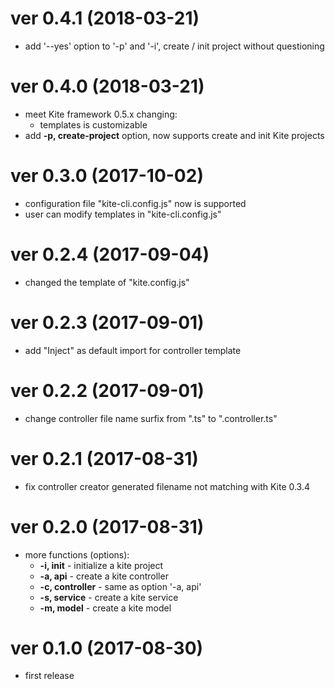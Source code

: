 # ver 0.4.1 (2018-03-21)
- add '--yes' option to '-p' and '-i', create / init project without questioning

# ver 0.4.0 (2018-03-21)
- meet Kite framework 0.5.x changing:
  * templates is customizable
- add __-p, create-project__ option, now supports create and init Kite projects

# ver 0.3.0 (2017-10-02)
- configuration file "kite-cli.config.js" now is supported
- user can modify templates in "kite-cli.config.js"

# ver 0.2.4 (2017-09-04)
- changed the template of "kite.config.js"

# ver 0.2.3 (2017-09-01)
- add "Inject" as default import for controller template

# ver 0.2.2 (2017-09-01)
- change controller file name surfix from ".ts" to ".controller.ts"

# ver 0.2.1 (2017-08-31)
- fix controller creator generated filename not matching with Kite 0.3.4

# ver 0.2.0 (2017-08-31)
- more functions (options):
  * __-i, init__ - initialize a kite project
  * __-a, api__ - create a kite controller
  * __-c, controller__ - same as option '-a, api'
  * __-s, service__ - create a kite service
  * __-m, model__ - create a kite model

# ver 0.1.0 (2017-08-30)
- first release